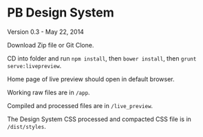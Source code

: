 PB Design System
================

Version 0.3 -  May 22, 2014


Download Zip file or Git Clone.

CD into folder and run `npm install`, then `bower install`, then `grunt serve:livepreview`.

Home page of live preview should open in default browser.

Working raw files are in `/app`.

Compiled and processed files are in `/live_preview`.

The Design System CSS processed and compacted CSS file is in `/dist/styles`.